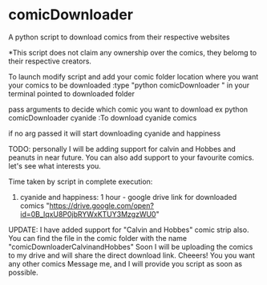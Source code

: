 # comicDownloader
A python script to download comics from their respective websites

*This script does not claim any ownership over the comics, they belomg to their respective creators.

To launch
modify script and add your comic folder location where you want your comics to be downloaded
:type "python comicDownloader " in your terminal pointed to downloaded folder 

pass arguments to decide which comic you want to download
ex python comicDownloader cyanide :To download cyanide comics

if no arg passed it will start downloading cyanide and happiness

TODO:
personally I will be adding support for calvin and Hobbes and peanuts in near future. You can also add support to your favourite
comics. let's see what interests you.

Time taken by script in complete execution: 
1. cyanide and happiness: 1 hour - google drive link for downloaded comics "https://drive.google.com/open?id=0B_lqxU8P0jbRYWxKTUY3MzgzWU0"

UPDATE: I have added support for "Calvin and Hobbes" comic strip also. You can find the file in the comic folder with the name "comicDownloaderCalvinandHobbes"
Soon I will be uploading the comics to my drive and will share the direct download link. Cheeers!
You you want any other comics Message me, and I will provide you script as soon as possible.
